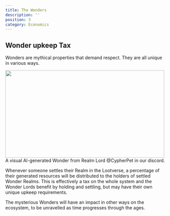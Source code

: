 ```yaml
---
title: The Wonders
description: ''
position: 3
category: Economics
---
```


## Wonder upkeep Tax


Wonders are mythical properties that demand respect. They are all unique in various ways.

<img alt="" class="nb agb gi gt gq gz af u" role="presentation" src="https://miro.medium.com/max/496/1*fDkFH671N1Y_glpCMIkHKw.png" srcset="https://miro.medium.com/max/276/1*fDkFH671N1Y_glpCMIkHKw.png 276w, https://miro.medium.com/max/496/1*fDkFH671N1Y_glpCMIkHKw.png 496w" sizes="496px" width="496" height="272">
A visual AI-generated Wonder from Realm Lord @CypherPet in our discord.

Whenever someone settles their Realm in the Lootverse, a percentage of their generated resources will be distributed to the holders of settled Wonder Realms. 
This is effectively a tax on the whole system and the Wonder Lords benefit by holding and settling, but may have their own unique upkeep requirements.

The mysterious Wonders will have an impact in other ways on the ecosystem, to be unravelled as time progresses through the ages.
